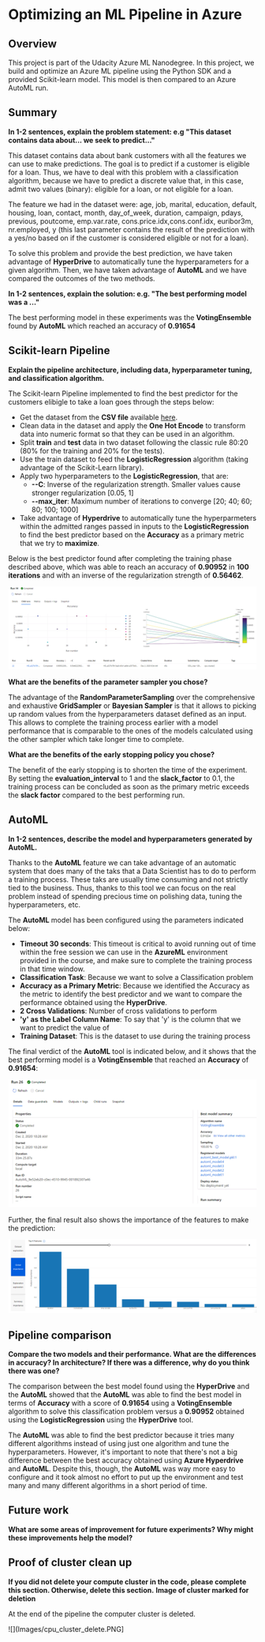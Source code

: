 # Optimizing an ML Pipeline in Azure

## Overview
This project is part of the Udacity Azure ML Nanodegree.
In this project, we build and optimize an Azure ML pipeline using the Python SDK and a provided Scikit-learn model.
This model is then compared to an Azure AutoML run.

## Summary
**In 1-2 sentences, explain the problem statement: e.g "This dataset contains data about... we seek to predict..."**

This dataset contains data about bank customers with all the features we can use to make predictions. The goal is to predict if a customer is eligible for a loan. Thus, we have to deal with this problem with a classification algorithm, because we have to predict a discrete value that, in this case, admit two values (binary): eligible for a loan, or not eligible for a loan.

The feature we had in the dataset were: age, job, marital, education, default, housing, loan, contact, month, day_of_week, duration, campaign, pdays, previous, poutcome, emp.var.rate, cons.price.idx,cons.conf.idx, euribor3m, nr.employed, y (this last parameter contains the result of the prediction with a yes/no based on if the customer is considered eligible or not for a loan).

To solve this problem and provide the best prediction, we have taken advantage of **HyperDrive** to automatically tune the hyperparameters for a given algorithm. Then, we have taken advantage of **AutoML** and we have compared the outcomes of the two methods.

**In 1-2 sentences, explain the solution: e.g. "The best performing model was a ..."**

The best performing model in these experiments was the **VotingEnsemble** found by **AutoML** which reached an accuracy of **0.91654**

## Scikit-learn Pipeline
**Explain the pipeline architecture, including data, hyperparameter tuning, and classification algorithm.**

The Scikit-learn Pipeline implemented to find the best predictor for the customers elibigle to take a loan goes through the steps below:
* Get the dataset from the **CSV file** available [here](https://automlsamplenotebookdata.blob.core.windows.net/automl-sample-notebook-data/bankmarketing_train.csv).
* Clean data in the dataset and apply the **One Hot Encode** to transform data into numeric format so that they can be used in an algorithm.
* Split **train** and **test** data in two dataset following the classic rule 80:20 (80% for the training and 20% for the tests).
* Use the train dataset to feed the **LogisticRegression** algorithm (taking advantage of the Scikit-Learn library).
* Apply two hyperparameters to the **LogisticRegression**, that are:
  * **--C**: Inverse of the regularization strength. Smaller values cause stronger regularization [0.05, 1]
  * **--max_iter**: Maximum number of iterations to converge [20; 40; 60; 80; 100; 1000]
* Take advantage of **Hyperdrive** to automatically tune the hyperparmeters within the admitted ranges passed in inputs to the **LogisticRegression** to find the best predictor based on the **Accuracy** as a primary metric that we try to **maximize**.

Below is the best predictor found after completing the training phase described above, which was able to reach an accuracy of **0.90952** in **100 iterations** and with an inverse of the regularization strength of **0.56462**.

![](Images/HyperDrive_BestRun.PNG)

**What are the benefits of the parameter sampler you chose?**

The advantage of the **RandomParameterSampling** over the comprehensive and exhaustive **GridSampler** or **Bayesian Sampler** is that it allows to picking up random values from the hyperparameters dataset defined as an input. This allows to complete the training process earlier with a model performance that is comparable to the ones of the models calculated using the other sampler which take longer time to complete.

**What are the benefits of the early stopping policy you chose?**

The benefit of the early stopping is to shorten the time of the experiment. By setting the **evaluation_interval** to 1 and the **slack_factor** to 0.1, the training process can be concluded as soon as the primary metric exceeds the **slack factor** compared to the best performing run.

## AutoML
**In 1-2 sentences, describe the model and hyperparameters generated by AutoML.**

Thanks to the **AutoML** feature we can take advantage of an automatic system that does many of the taks that a Data Scientist has to do to perform a training process. These taks are usually time consuming and not strictly tied to the business. Thus, thanks to this tool we can focus on the real problem instead of spending precious time on polishing data, tuning the hyperparameters, etc.

The **AutoML** model has been configured using the parameters indicated below:
* **Timeout 30 seconds**: This timeout is critical to avoid running out of time within the free session we can use in the **AzureML** environment provided in the course, and make sure to complete the training process in that time window.
* **Classification Task**: Because we want to solve a Classification problem
* **Accuracy as a Primary Metric**: Because we identified the Accuracy as the metric to identify the best predictor and we want to compare the performance obtained using the **HyperDrive**.
* **2 Cross Validations**: Number of cross validations to perform
* **'y' as the Label Column Name**: To say that 'y' is the column that we want to predict the value of
* **Training Dataset**: This is the dataset to use during the training process

The final verdict of the **AutoML** tool is indicated below, and it shows that the best performing model is a **VotingEnsemble** that reached an **Accuracy** of **0.91654**:

![](Images/AutoML_Best_Model.PNG)

Further, the final result also shows the importance of the features to make the prediction:

![](Images/AutoML_Best_Model_Global_Importance.PNG)

## Pipeline comparison
**Compare the two models and their performance. What are the differences in accuracy? In architecture? If there was a difference, why do you think there was one?**

The comparison between the best model found using the **HyperDrive** and the **AutoML** showed that the **AutoML** was able to find the best model in terms of **Accuracy** with a score of **0.91654** using a **VotingEnsemble** algorithm to solve this classification problem versus a **0.90952** obtained using the **LogisticRegression** using the **HyperDrive** tool.

The **AutoML** was able to find the best predictor because it tries many different algorithms instead of using just one algorithm and tune the hyperparameters. However, it's important to note that there's not a big difference between the best accuracy obtained using **Azure Hyperdrive** and **AutoML**. Despite this, though, the **AutoML** was way more easy to configure and it took almost no effort to put up the environment and test many and many different algorithms in a short period of time. 


## Future work
**What are some areas of improvement for future experiments? Why might these improvements help the model?**



## Proof of cluster clean up
**If you did not delete your compute cluster in the code, please complete this section. Otherwise, delete this section.**
**Image of cluster marked for deletion**

At the end of the pipeline the computer cluster is deleted.

![](Images/cpu_cluster_delete.PNG]
